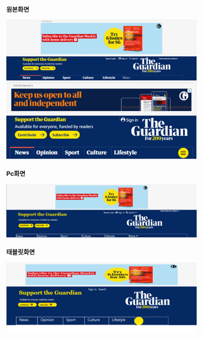 ### 원본화면
![src](screenshot/Gard_1476x768_full.png?raw=true)
![src](screenshot/gard_768x1024_ipad.png?raw=true)

### Pc화면
![src](screenshot/Gard_1476x768_clone.png?raw=true)

### 태블릿화면
![src](screenshot/gard_768x1024_clone.png?raw=true)
